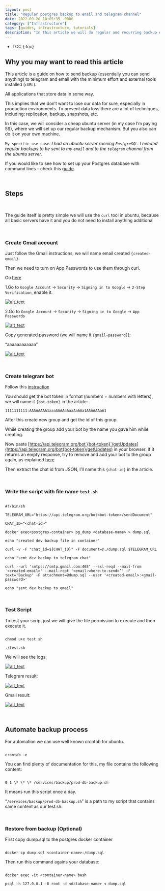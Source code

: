 ```yaml
---
layout: post
title: "Regular postgres backup to email and telegram channel"
date: 2022-09-20 10:05:35 -0000
category: ["Infrastructure"]
tags: [guides, infrastructure, tutorials]
description: "In this article we will do regular and recurring backup of PostgreSQL to telegram and email for ubuntu server using curl + cron."
---
```


* TOC
{:toc}

<!-- Output copied to clipboard! -->

<!-----

You have some errors, warnings, or alerts. If you are using reckless mode, turn it off to see inline alerts.
* ERRORs: 0
* WARNINGs: 0
* ALERTS: 6

Conversion time: 2.238 seconds.


Using this Markdown file:

1. Paste this output into your source file.
2. See the notes and action items below regarding this conversion run.
3. Check the rendered output (headings, lists, code blocks, tables) for proper
   formatting and use a linkchecker before you publish this page.

Conversion notes:

* Docs to Markdown version 1.0β33
* Wed Sep 21 2022 08:54:27 GMT-0700 (PDT)
* Source doc: Regular postgres backup to email and telegram channel
* This document has images: check for >>>>>  gd2md-html alert:  inline image link in generated source and store images to your server. NOTE: Images in exported zip file from Google Docs may not appear in  the same order as they do in your doc. Please check the images!

----->

## **Why you may want to read this article**

This article is a guide on how to send backup (essentially you can send anything) to telegram and email with the minimum effort and external tools installed (`cURL`).

All applications that store data in some way. 

This implies that we don’t want to lose our data for sure, especially in production environments. To prevent data loss there are a lot of techniques, including: replication, backup, snapshots, etc.

In this case, we will consider a cheap ubuntu server (in my case I’m paying 5$), where we will set up our regular backup mechanism. But you also can do it on your own machine.

`My specific use case`: _I had an ubuntu server running `PostgreSQL`. I needed regular backups to be sent to my `email` and to the `telegram` channel from the ubuntu server_.

If you would like to see how to set up your Postgres database with command lines - check this [guide](https://andreyka26.com/postgres-with-docker-local-development).

<br>

## **Steps**

<br>

The guide itself is pretty simple we will use the `curl` tool in ubuntu, because all basic servers have it and you do not need to install anything additional

<br>

### **Create Gmail account**

Just follow the Gmail instructions, we will name email created `{created-email}`.

Then we need to turn on App Passwords to use them through curl. 

Go [here](https://support.google.com/accounts/answer/185833?hl=en)

1.Go to `Google Account` -> `Security` -> `Signing in to Google` -> `2-Step Verification`, enable it.

[![alt_text](/assets/2022-09-20-postgres-backup-to-email-and-telegram/image4.png "image_tooltip")](/assets/2022-09-20-postgres-backup-to-email-and-telegram/image4.png "image_tooltip")

2.Go to `Google Account` -> `Security` -> `Signing in to Google` -> `App Passwords`

[![alt_text](/assets/2022-09-20-postgres-backup-to-email-and-telegram/image2.png "image_tooltip")](/assets/2022-09-20-postgres-backup-to-email-and-telegram/image2.png "image_tooltip")

Copy generated password (we will name it `{gmail-password}`):

“aaaaaaaaaaaa”

[![alt_text](/assets/2022-09-20-postgres-backup-to-email-and-telegram/image1.png "image_tooltip")](/assets/2022-09-20-postgres-backup-to-email-and-telegram/image1.png "image_tooltip")

<br>

### **Create telegram bot**

Follow this [instruction](https://core.telegram.org/bots#3-how-do-i-create-a-bot)

You should get the bot token in format (numbers + numbers with letters), we will name it `{bot-token}` in the article:

`1111111111:AAAAAAAA1aaaAAAAaAaaAaAAa1AAAAAAaA1`

After this create new group and get the id of this group.

While creating the group add your bot by the name you gave him while creating.

Now paste [https://api.telegram.org/bot`{bot-token}`/getUpdates](https://api.telegram.org/bot{bot-token}/getUpdates) in your browser. If it returns an empty response, try to remove and add your bot to the group again, as explained [here](https://stackoverflow.com/questions/32423837/telegram-bot-how-to-get-a-group-chat-id)

Then extract the chat id from JSON, I’ll name this `{chat-id}` in the article.

<br>

### **Write the script with file name `test.sh`**

```

#!/bin/sh

TELEGRAM_URL="https://api.telegram.org/bot<bot-token>/sendDocument"

CHAT_ID="<chat-id>"

docker exec<postgres-container> pg_dump <database-name> > dump.sql

echo "created dev backup file in container"

curl -v -F "chat_id=${CHAT_ID}" -F document=@./dump.sql $TELEGRAM_URL

echo "sent dev backup to telegram chat"

curl --url 'smtps://smtp.gmail.com:465' --ssl-reqd --mail-from '<created-email>' --mail-rcpt '<email-where-to-send>’' -F text='Backup' -F attachment=@dump.sql --user '<created-email>:<gmail-password>'

echo "sent dev backup to email"

```

<br>

### **Test Script**

To test your script just we will give the file permission to execute and then execute it.

```

chmod u+x test.sh

./test.sh

```

We will see the logs:

[![alt_text](/assets/2022-09-20-postgres-backup-to-email-and-telegram/image5.png "image_tooltip")](/assets/2022-09-20-postgres-backup-to-email-and-telegram/image5.png "image_tooltip")

Telegram result:

[![alt_text](/assets/2022-09-20-postgres-backup-to-email-and-telegram/image6.png "image_tooltip")](/assets/2022-09-20-postgres-backup-to-email-and-telegram/image6.png "image_tooltip")

Gmail result:

[![alt_text](/assets/2022-09-20-postgres-backup-to-email-and-telegram/image3.png "image_tooltip")](/assets/2022-09-20-postgres-backup-to-email-and-telegram/image3.png "image_tooltip")

<br>

## **Automate backup process**

For automation we can use well known crontab for ubuntu.

```

crontab -e

```

You can find plenty of documentation for this, my file contains the following content:

```

0 1 \* \* \* /services/backup/prod-db-backup.sh

```

It means run this script once a day.

“`/services/backup/prod-db-backup.sh`” is a path to my script that contains same content as our test.sh.

<br>

### **Restore from backup (Optional)**

First copy dump.sql to the postgres docker container

```

docker cp dump.sql <container-name>:/dump.sql

```

Then run this command agains your database:

```

docker exec -it <container-name> bash

psql -h 127.0.0.1 -U root -d <database-name> < dump.sql

```

